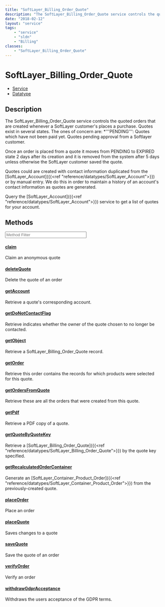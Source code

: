 ```yaml
---
title: "SoftLayer_Billing_Order_Quote"
description: "The SoftLayer_Billing_Order_Quote service controls the quoted orders that are created whenever a SoftLayer customer's pl... "
date: "2018-02-12"
layout: "service"
tags:
    - "service"
    - "sldn"
    - "Billing"
classes:
    - "SoftLayer_Billing_Order_Quote"
---
```

# SoftLayer_Billing_Order_Quote
<div id='service-datatype'>
    <ul id='sldn-reference-tabs'>
    <li id='service'> <a href='/reference/services/SoftLayer_Billing_Order_Quote' >Service</a></li>    <li id='datatype'> <a href='/reference/datatypes/SoftLayer_Billing_Order_Quote' >Datatype</a></li>
    </ul>
</div>

## Description


The SoftLayer_Billing_Order_Quote service controls the quoted orders that are created whenever a SoftLayer customer's places a purchase. Quotes exist in several states. The ones of concern are: 
*'''PENDING''': Quotes which have not been paid yet. Quotes pending approval from a Softlayer customer.


Once an order is placed from a quote it moves from PENDING to EXPIRED state 2 days after its creation and it is removed from the system after 5 days unless otherwise the SoftLayer customer saved the quote. 

Quotes could are created with contact information duplicated from the [SoftLayer_Account]({{<ref "reference/datatypes/SoftLayer_Account">}}) or by manual entry. We do this in order to maintain a history of an account's contact information as quotes are generated. 

Query the [SoftLayer_Account]({{<ref "reference/datatypes/SoftLayer_Account">}}) service to get a list of quotes for your account. 



        
<div id="properties" class="content service-content">

## Methods

<div class="view-filters">
    <div class="clearfix">
        <div class="search-input-box">
            <input placeholder="Method Filter" onkeyup="titleSearch(inputId='edit-combine', divId='method-div', elementClass='method-row')" 
                type="text" id="edit-combine" value="" size="30" maxlength="128" class="form-text">
        </div>
    </div>
</div>

<div id="method-div">

<div class="method-row">

#### [claim](/reference/services/SoftLayer_Billing_Order_Quote/claim)
Claim an anonymous quote

</div>

<div class="method-row">

#### [deleteQuote](/reference/services/SoftLayer_Billing_Order_Quote/deleteQuote)
Delete the quote of an order

</div>

<div class="method-row">

#### [getAccount](/reference/services/SoftLayer_Billing_Order_Quote/getAccount)
Retrieve a quote's corresponding account.

</div>

<div class="method-row">

#### [getDoNotContactFlag](/reference/services/SoftLayer_Billing_Order_Quote/getDoNotContactFlag)
Retrieve indicates whether the owner of the quote chosen to no longer be contacted.

</div>

<div class="method-row">

#### [getObject](/reference/services/SoftLayer_Billing_Order_Quote/getObject)
Retrieve a SoftLayer_Billing_Order_Quote record.

</div>

<div class="method-row">

#### [getOrder](/reference/services/SoftLayer_Billing_Order_Quote/getOrder)
Retrieve this order contains the records for which products were selected for this quote.

</div>

<div class="method-row">

#### [getOrdersFromQuote](/reference/services/SoftLayer_Billing_Order_Quote/getOrdersFromQuote)
Retrieve these are all the orders that were created from this quote.

</div>

<div class="method-row">

#### [getPdf](/reference/services/SoftLayer_Billing_Order_Quote/getPdf)
Retrieve a PDF copy of a quote.

</div>

<div class="method-row">

#### [getQuoteByQuoteKey](/reference/services/SoftLayer_Billing_Order_Quote/getQuoteByQuoteKey)
Retrieve a [SoftLayer_Billing_Order_Quote]({{<ref "reference/datatypes/SoftLayer_Billing_Order_Quote">}}) by the quote key specified.

</div>

<div class="method-row">

#### [getRecalculatedOrderContainer](/reference/services/SoftLayer_Billing_Order_Quote/getRecalculatedOrderContainer)
Generate an [SoftLayer_Container_Product_Order]({{<ref "reference/datatypes/SoftLayer_Container_Product_Order">}}) from the previously-created quote. 

</div>

<div class="method-row">

#### [placeOrder](/reference/services/SoftLayer_Billing_Order_Quote/placeOrder)
Place an order

</div>

<div class="method-row">

#### [placeQuote](/reference/services/SoftLayer_Billing_Order_Quote/placeQuote)
Saves changes to a quote

</div>

<div class="method-row">

#### [saveQuote](/reference/services/SoftLayer_Billing_Order_Quote/saveQuote)
Save the quote of an order

</div>

<div class="method-row">

#### [verifyOrder](/reference/services/SoftLayer_Billing_Order_Quote/verifyOrder)
Verify an order

</div>

<div class="method-row">

#### [withdrawGdprAcceptance](/reference/services/SoftLayer_Billing_Order_Quote/withdrawGdprAcceptance)
Withdraws the users acceptance of the GDPR terms.

</div>
</div>

</div>

